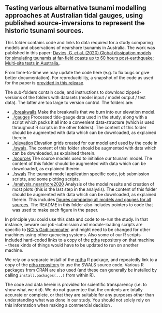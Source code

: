 Testing various alternative tsunami modelling approaches at Australian tidal gauges, using published source-inversions to represent the historic tsunami sources.
--------------------------------------------------------------------------------------------------------

This folder contains code and links to data required for a study comparing models and observations of nearshore tsunamis in Australia. The work was published in this paper: [Davies, G. et al. (2020) Global dissipation models for simulating tsunamis at far-field coasts up to 60 hours post-earthquake: Multi-site tests in Australia.](https://www.frontiersin.org/articles/10.3389/feart.2020.598235/full).

From time-to-time we may update the code here (e.g. to fix bugs or give better documentation). For reproducibility, a snapshot of the code as used for the paper is [provided in this release](https://github.com/GeoscienceAustralia/ptha/releases/tag/nearshore_testing_sept2020). 

The sub-folders contain code, and instructions to download zipped-versions of the folders with datasets (model input / model output / test data). The latter are too large to version control. The folders are:

* [./breakwalls](./breakwalls) Make the breakwalls that we burn into our elevation model.
* [./gauges](./gauges) Processed tide-gauge data used in the study, along with a script which packs it all into a convenient data-structure (which is used throughout R scripts in the other folders). The content of this folder should be augmented with data which can be downloaded, as explained therein.
* [./elevation](./elevation) Elevation grids created for our model and used by the code in [./swals](./swals). The content of this folder should be augmented with data which can be downloaded, as explained therein.
* [./sources](./sources) The source models used to initialise our tsunami model. The content of this folder should be augmented with data which can be downloaded, as explained therein.
* [./swals](./swals) The tsunami model application specific code, job submission scripts, and some plotting scripts. 
* [./analysis_nearshore2020](./analysis_nearshore2020) Analysis of the model results and creation of most plots (this is the last step in the analysis). The content of this folder should be augmented with data which can be downloaded, as explained therein. This includes [figures comparing all models and gauges for all sources](http://dapds00.nci.org.au/thredds/fileServer/fj6/PTHA/Nearshore_testing_2020/all_models_sites_vs_data.zip). The README in this folder also includes pointers to code that was used to make each figure in the paper.


In principle you could use this data and code to re-run the study. In that instance, beware our job-submission and module-loading scripts are specific to [NCI's Gadi computer](https://nci.org.au/our-systems/hpc-systems), and might need to be changed for other machines using other queueing systems. Also some of our R scripts included hard-coded links to a copy of the [ptha](https://github.com/GeoscienceAustralia/ptha) repository on that machine - these kinds of things would have to be updated to run on another machine.

We rely on a separate install of the [rptha](https://github.com/GeoscienceAustralia/ptha/tree/master/R) R package, and repeatedly link to a copy of the [ptha repository](https://github.com/GeoscienceAustralia/ptha) to use the SWALS source code. Various R packages from CRAN are also used (and these can generally be installed by calling `install.packages(...)` from within R).

The code and data herein is provided for scientific transparency (i.e. to show what we did). We do not guarentee that the contents are totally accurate or complete, or that they are suitable for any purposes other than understanding what was done in our study. You should not solely rely on this information when making a commercial decision .
